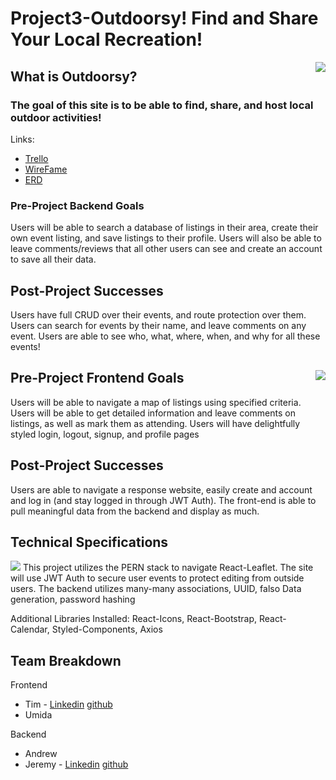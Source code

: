 # Project3-Outdoorsy! Find and Share Your Local Recreation!  
<img align="right" src="https://i.imgur.com/eT8bUCE.png">

## What is Outdoorsy? 
### The goal of this site is to be able to find, share, and host local outdoor activities!

Links: 
- [Trello](https://trello.com/invite/b/bSpz8036/ATTIb79c5a79aa50bfc9a979b155474dfe22DEC96875/pet-adoption-board)
- [WireFame](https://drive.google.com/file/d/1njBBtG5Axwdqup8d-Aq2YHGc8ZznjbiP/view?usp=sharing)
- [ERD](https://drive.google.com/file/d/1-8H_6sZ3CQeZGTK2qy3YofrD8Ag0MtOx/view)

### Pre-Project Backend Goals

Users will be able to search a database of listings in their area, create their own event listing, and save listings to their profile. Users will also be able to leave comments/reviews that all other users can see and create an account to save all their data. 

## Post-Project Successes

Users have full CRUD over their events, and route protection over them. Users can search for events by their name, and leave comments on any event. Users are able to see who, what, where, when, and why for all these events! 

## Pre-Project Frontend Goals <img align="right" src="https://i.imgur.com/FOe3fxam.png" />

Users will be able to navigate a map of listings using specified criteria. Users will be able to get detailed information and leave comments on listings, as well as mark them as attending. Users will have delightfully styled login, logout, signup, and profile pages

## Post-Project Successes

Users are able to navigate a response website, easily create and account and log in (and stay logged in through JWT Auth). The front-end is able to pull meaningful data from the backend and display as much. 

## Technical Specifications
<img src="https://i.imgur.com/As6eAaa.png"/>
This project utilizes the PERN stack to navigate React-Leaflet. The site will use JWT Auth to secure user events to protect editing from outside users. The backend utilizes many-many associations, UUID, falso Data generation, password hashing

Additional Libraries Installed: React-Icons, React-Bootstrap, React-Calendar, Styled-Components, Axios



## Team Breakdown
Frontend
- Tim - [Linkedin](https://www.linkedin.com/in/timothy-villanueva/)   [github](https://github.com/TimVillanueva)
- Umida

Backend
- Andrew
- Jeremy - [Linkedin](https://www.linkedin.com/in/jeremyvillalva)   [github](GitHub.com/jbillaba)
